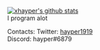 [![xhayper's github stats](https://github-readme-stats.vercel.app/api?username=xhayper&theme=dark)](https://github.com/anuraghazra/github-readme-stats)<br>
I program alot

Contacts:
Twitter: [hayper1919](https://twitter.com/hayper1919)<br>
Discord: hayper#6879
